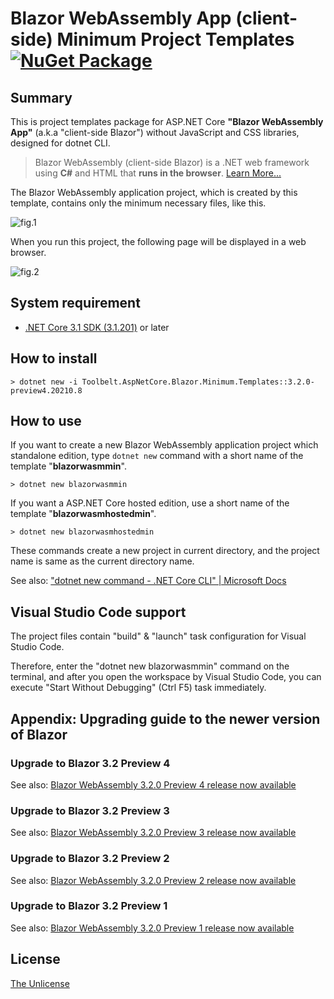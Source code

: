 # Blazor WebAssembly App (client-side) Minimum Project Templates [![NuGet Package](https://img.shields.io/badge/nuget-v3.2.0%20Preview%204-orange.svg)](https://www.nuget.org/packages/Toolbelt.AspNetCore.Blazor.Minimum.Templates/3.2.0-preview4.20210.8)

## Summary

This is project templates package for ASP.NET Core **"Blazor WebAssembly App"** (a.k.a "client-side Blazor") without JavaScript and CSS libraries, designed for dotnet CLI.

> Blazor WebAssembly (client-side Blazor) is a .NET web framework using **C#** and HTML that **runs in the browser**. [Learn More...](https://blazor.net/)

The Blazor WebAssembly application project, which is created by this template, contains only the minimum necessary files, like this.

![fig.1](https://github.com/jsakamoto/BlazorMinimumTemplates/raw/master/.assets/fig-001.png)

When you run this project, the following page will be displayed in a web browser.

![fig.2](https://raw.githubusercontent.com/jsakamoto/BlazorMinimumTemplates/master/.assets/fig-002.png)

## System requirement

- [.NET Core 3.1 SDK (3.1.201)](https://dotnet.microsoft.com/download/dotnet-core/3.1) or later

## How to install

```shell
> dotnet new -i Toolbelt.AspNetCore.Blazor.Minimum.Templates::3.2.0-preview4.20210.8
```

## How to use

If you want to create a new Blazor WebAssembly application project which standalone edition, type `dotnet new` command with a short name of the template "**blazorwasmmin**".

```shell
> dotnet new blazorwasmmin
```

If you want a ASP.NET Core hosted edition, use a short name of the template "**blazorwasmhostedmin**".

```shell
> dotnet new blazorwasmhostedmin
```

These commands create a new project in current directory, and the project name is same as the current directory name.

See also: ["dotnet new command - .NET Core CLI" | Microsoft Docs](https://docs.microsoft.com/dotnet/core/tools/dotnet-new)

## Visual Studio Code support

The project files contain "build" & "launch" task configuration for Visual Studio Code.

Therefore, enter the "dotnet new blazorwasmmin" command on the terminal, and after you open the workspace by Visual Studio Code, you can execute "Start Without Debugging" (Ctrl   F5) task immediately. 

## Appendix: Upgrading guide to the newer version of Blazor

### Upgrade to Blazor 3.2 Preview 4

See also: [Blazor WebAssembly 3.2.0 Preview 4 release now available](https://devblogs.microsoft.com/aspnet/blazor-webassembly-3-2-0-preview-4-release-now-available/)

### Upgrade to Blazor 3.2 Preview 3

See also: [Blazor WebAssembly 3.2.0 Preview 3 release now available](https://devblogs.microsoft.com/aspnet/blazor-webassembly-3-2-0-preview-3-release-now-available/)

### Upgrade to Blazor 3.2 Preview 2

See also: [Blazor WebAssembly 3.2.0 Preview 2 release now available](https://devblogs.microsoft.com/aspnet/blazor-webassembly-3-2-0-preview-2-release-now-available/)

### Upgrade to Blazor 3.2 Preview 1

See also: [Blazor WebAssembly 3.2.0 Preview 1 release now available](https://devblogs.microsoft.com/aspnet/blazor-webassembly-3-2-0-preview-1-release-now-available/)

## License

[The Unlicense](https://github.com/jsakamoto/BlazorMinimumTemplates/blob/master/LICENSE)
